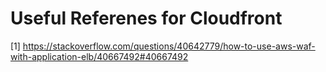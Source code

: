 # Useful Referenes for Cloudfront

[1] https://stackoverflow.com/questions/40642779/how-to-use-aws-waf-with-application-elb/40667492#40667492
